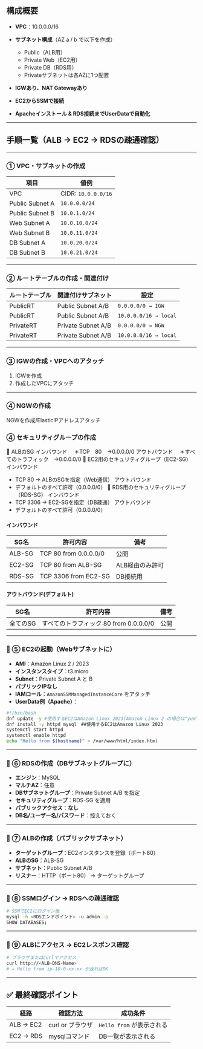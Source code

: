 
## 構成概要

* **VPC**：10.0.0.0/16
* **サブネット構成**（AZ a / b で以下を作成）

  * Public（ALB用）
  * Private Web（EC2用）
  * Private DB（RDS用）
  * Privateサブネットは各AZに1つ配置
* **IGWあり、NAT Gatewayあり**
* **EC2からSSMで接続**
* **Apacheインストール & RDS接続までUserDataで自動化**

---

## 手順一覧（ALB → EC2 → RDSの疎通確認）

---

###  ① VPC・サブネットの作成

| 項目              | 値例                  |
| --------------- | ------------------- |
| VPC             | CIDR: `10.0.0.0/16` |
| Public Subnet A | `10.0.0.0/24`       |
| Public Subnet B | `10.0.1.0/24`       |
| Web Subnet A    | `10.0.10.0/24`      |
| Web Subnet B    | `10.0.11.0/24`      |
| DB Subnet A     | `10.0.20.0/24`      |
| DB Subnet B     | `10.0.21.0/24`      |

---

###  ② ルートテーブルの作成・関連付け

| ルートテーブル  | 関連付けサブネット         | 設定     |
| -------- | ----------------- | ----------------- |
| PublicRT | Public Subnet A/B | `0.0.0.0/0 → IGW`     |
| PublicRT | Public Subnet A/B | `10.0.0.0/16 → local` |
| PrivateRT| Private Subnet A/B|  `0.0.0.0/0 → NGW`    |
| PrivateRT| Private Subnet A/B| `10.0.0.0/16 → local` |
---

### ③ IGWの作成・VPCへのアタッチ

1. IGWを作成
2. 作成したVPCにアタッチ

---

### ④ NGWの作成

 NGWを作成/ElasticIPアドレスアタッチ
 

###  ④ セキュリティグループの作成

🔸 ALBのSG
インバウンド
　＊TCP　80　→0.0.0.0/0
アウトバウンド
　＊すべてのトラフィック　→0.0.0.0/0
🔸 EC2用のセキュリティグループ（EC2-SG）
インバウンド
  * TCP 80 → ALBのSGを指定（Web通信）
アウトバウンド
  * デフォルトのすべて許可（0.0.0.0/0）
🔸 RDS用のセキュリティグループ（RDS-SG）
インバウンド
  * TCP 3306 → EC2-SGを指定（DB疎通）
アウトバウンド
  * デフォルトのすべて許可（0.0.0.0/0）
#### インバウンド
| SG名    | 許可内容                  | 備考        |
| ------ | --------------------- | --------- |
| ALB-SG | TCP 80 from 0.0.0.0/0 | 公開        |
| EC2-SG | TCP 80 from ALB-SG    | ALB経由のみ許可 |
| RDS-SG | TCP 3306 from EC2-SG  | DB接続用     |

#### アウトバウンド(デフォルト)
| SG名    | 許可内容                  | 備考        |
| ------ | --------------------- | --------- |
| 全てのSG | すべてのトラフィック 80 from 0.0.0.0/0 | 公開        |

---

### 🔹 ⑤ EC2の起動（Webサブネットに）

* **AMI**：Amazon Linux 2 / 2023
* **インスタンスタイプ**：t3.micro
* **Subnet**：Private Subnet A と B
* **パブリックIPなし**
* **IAMロール**：`AmazonSSMManagedInstanceCore` をアタッチ
* **UserData例（Apache）**：

```bash
#!/bin/bash
dnf update -y #使用するEC2はAmazon Linux 2023(Amazon Linux 2 の場合は"yum"コマンドを使用する)
dnf install -y httpd mysql　##使用するEC2はAmazon Linux 2023
systemctl start httpd
systemctl enable httpd
echo "Hello from $(hostname)" > /var/www/html/index.html
```

---

### 🔹 ⑥ RDSの作成（DBサブネットグループに）

* **エンジン**：MySQL
* **マルチAZ**：任意
* **DBサブネットグループ**：Private Subnet A/B を指定
* **セキュリティグループ**：RDS-SG を適用
* **パブリックアクセス**：**なし**
* **DB名/ユーザー名/パスワード**：控えておく

---

### 🔹 ⑦ ALBの作成（パブリックサブネット）

* **ターゲットグループ**：EC2インスタンスを登録（ポート80）
* **ALBのSG**：ALB-SG
* **サブネット**：Public Subnet A/B
* **リスナー**：HTTP（ポート80） → ターゲットグループ

---

### 🔹 ⑧ SSMログイン → RDSへの疎通確認

```bash
# SSMでEC2にログイン後
mysql -h <RDSエンドポイント> -u admin -p
SHOW DATABASES;
```

---

### 🔹 ⑨ ALBにアクセス → EC2レスポンス確認

```bash
# ブラウザまたはcurlでアクセス
curl http://<ALB-DNS-Name>
# → Hello from ip-10-0-xx-xx が返ればOK
```

---

## ✅ 最終確認ポイント

| 経路        | 確認方法         | 成功条件                |
| --------- | ------------ | ------------------- |
| ALB → EC2 | curl or ブラウザ | `Hello from` が表示される |
| EC2 → RDS | mysqlコマンド    | DB一覧が表示される          |
